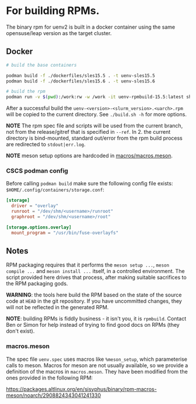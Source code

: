 # For building RPMs.

The binary rpm for uenv2 is built in a docker container using the same opensuse/leap version as the target cluster.

## Docker

```bash
# build the base containers

podman build -f ./dockerfiles/sles15.5 . -t uenv-sles15.5
podman build -f ./dockerfiles/sles15.6 . -t uenv-sles15.6

# build the rpm
podman run -v $(pwd):/work:rw -w /work -it uenv-rpmbuild-15.5:latest sh -c 'CXX=g++-12 CC=gcc-12 ./build.sh --ref=main --slurm-version=25.05.2'
```

After a successful build the `uenv-<version>-<slurm_version>.<uarch>.rpm` will be copied to the current directory. 
See `./build.sh -h` for more options.

**NOTE** The rpm spec file and scripts will be used from the current branch, not from the release/gitref that is specified in `--ref`. In 2. the current directory is bind-mounted, standard out/error from the rpm build process are redirected to `stdout|err.log`.

**NOTE** meson setup options are hardcoded in [macros/macros.meson](./macros/macros.meson).

### CSCS podman config

Before calling `podman build` make sure the following config file exists:
`$HOME/.config/containers/storage.conf`:
```conf
[storage]
  driver = "overlay"
  runroot = "/dev/shm/<username>/runroot"
  graphroot = "/dev/shm/<username>/root"

[storage.options.overlay]
  mount_program = "/usr/bin/fuse-overlayfs"
```

## Notes

RPM packaging requires that it performs the `meson setup ...`, `meson compile ...`
and `meson install ...` itself, in a controlled environment. The script provided
here drives that process, after making suitable sacrifices to the RPM packaging gods.

**WARNING**: the tools here build the RPM based on the state of the source code at `HEAD`
in the git repository. If you have uncommitted changes, they will not be reflected
in the generated RPM.

**NOTE**: building RPMs is fiddly business - it isn't you, it is `rpmbuild`. Contact
Ben or Simon for help instead of trying to find good docs on RPMs (they don't exist).

### macros.meson

The spec file `uenv.spec` uses macros like `%meson_setup`, which parameterise
calls to meson. Macros for meson are not usually available, so we provide a definition of
the macros in `macros.meson`. They have been modified from the ones provided in the
following RPM:

https://packages.altlinux.org/en/sisyphus/binary/rpm-macros-meson/noarch/2908824343041241330
